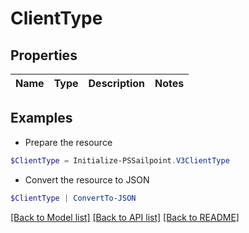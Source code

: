 # ClientType
## Properties

Name | Type | Description | Notes
------------ | ------------- | ------------- | -------------

## Examples

- Prepare the resource
```powershell
$ClientType = Initialize-PSSailpoint.V3ClientType 
```

- Convert the resource to JSON
```powershell
$ClientType | ConvertTo-JSON
```

[[Back to Model list]](../README.md#documentation-for-models) [[Back to API list]](../README.md#documentation-for-api-endpoints) [[Back to README]](../README.md)

